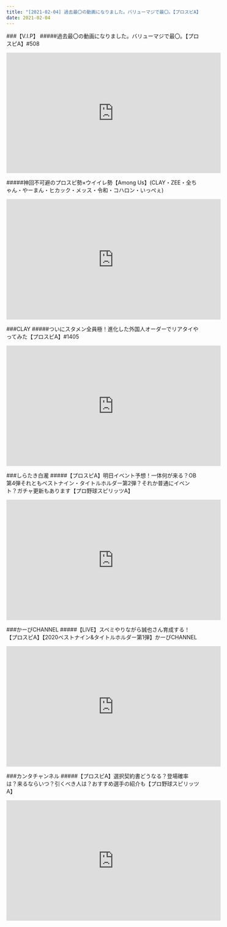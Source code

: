 ```yaml
---
title: "[2021-02-04] 過去最〇の動画になりました。バリューマジで最〇。【プロスピA】#508 他"
date: 2021-02-04
---
```

###【V.I.P】
#####過去最〇の動画になりました。バリューマジで最〇。【プロスピA】#508
<iframe width="560" height="315" src="https://www.youtube.com/embed/MAuKpiU5OJ0" frameborder="0" allow="accelerometer; autoplay; clipboard-write; encrypted-media; gyroscope; picture-in-picture" allowfullscreen></iframe>

#####神回不可避のプロスピ勢×ウイイレ勢【Among Us】(CLAY・ZEE・全ちゃん・やーまん・ヒカック・メッス・令和・コハロン・いっぺぇ)
<iframe width="560" height="315" src="https://www.youtube.com/embed/oTRq4xwxUdA" frameborder="0" allow="accelerometer; autoplay; clipboard-write; encrypted-media; gyroscope; picture-in-picture" allowfullscreen></iframe>

###CLAY
#####ついにスタメン全員極！進化した外国人オーダーでリアタイやってみた【プロスピA】#1405
<iframe width="560" height="315" src="https://www.youtube.com/embed/HS5FAy1i310" frameborder="0" allow="accelerometer; autoplay; clipboard-write; encrypted-media; gyroscope; picture-in-picture" allowfullscreen></iframe>

###しらたき白瀧
#####【プロスピA】明日イベント予想！一体何が来る？OB第4弾それともベストナイン・タイトルホルダー第2弾？それか普通にイベント？ガチャ更新もあります【プロ野球スピリッツA】
<iframe width="560" height="315" src="https://www.youtube.com/embed/pKjWfXHps3Y" frameborder="0" allow="accelerometer; autoplay; clipboard-write; encrypted-media; gyroscope; picture-in-picture" allowfullscreen></iframe>

###かーぴCHANNEL
#####【LIVE】スペミやりながら誠也さん育成する！【プロスピA】【2020ベストナイン&amp;タイトルホルダー第1弾】かーぴCHANNEL
<iframe width="560" height="315" src="https://www.youtube.com/embed/jgg2H8EcYTQ" frameborder="0" allow="accelerometer; autoplay; clipboard-write; encrypted-media; gyroscope; picture-in-picture" allowfullscreen></iframe>

###カンタチャンネル
#####【プロスピA】選択契約書どうなる？登場確率は？来るならいつ？引くべき人は？おすすめ選手の紹介も【プロ野球スピリッツA】
<iframe width="560" height="315" src="https://www.youtube.com/embed/fzB7kp0eqW4" frameborder="0" allow="accelerometer; autoplay; clipboard-write; encrypted-media; gyroscope; picture-in-picture" allowfullscreen></iframe>

